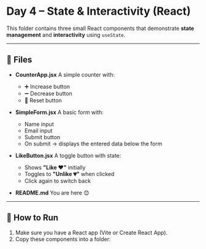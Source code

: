 # Day 4 – State & Interactivity (React)

This folder contains three small React components that demonstrate **state management** and **interactivity** using `useState`.

---

## 📂 Files

- **CounterApp.jsx**
  A simple counter with:

  - ➕ Increase button
  - ➖ Decrease button
  - 🔄 Reset button

- **SimpleForm.jsx**
  A basic form with:

  - Name input
  - Email input
  - Submit button
  - On submit → displays the entered data below the form

- **LikeButton.jsx**
  A toggle button with state:

  - Shows **"Like ❤️"** initially
  - Toggles to **"Unlike 💔"** when clicked
  - Click again to switch back

- **README.md**
  You are here 😊

---

## 🚀 How to Run

1. Make sure you have a React app (Vite or Create React App).
2. Copy these components into a folder:
